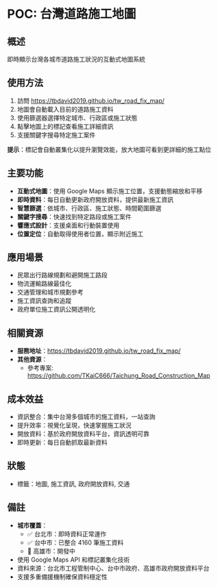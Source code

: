 # POC: 台灣道路施工地圖

## 概述
即時顯示台灣各城市道路施工狀況的互動式地圖系統

## 使用方法
1. 訪問 https://tbdavid2019.github.io/tw_road_fix_map/
2. 地圖會自動載入目前的道路施工資料
3. 使用篩選器選擇特定城市、行政區或施工狀態
4. 點擊地圖上的標記查看施工詳細資訊
5. 支援關鍵字搜尋特定施工案件

**提示**：標記會自動叢集化以提升瀏覽效能，放大地圖可看到更詳細的施工點位

## 主要功能
- **互動式地圖**：使用 Google Maps 顯示施工位置，支援動態縮放和平移
- **即時資料**：每日自動更新政府開放資料，提供最新施工資訊
- **智慧篩選**：依城市、行政區、施工狀態、時間範圍篩選
- **關鍵字搜尋**：快速找到特定路段或施工案件
- **響應式設計**：支援桌面和行動裝置使用
- **位置定位**：自動取得使用者位置，顯示附近施工

## 應用場景
- 民眾出行路線規劃和避開施工路段
- 物流運輸路線最佳化
- 交通管理和城市規劃參考
- 施工資訊查詢和追蹤
- 政府單位施工資訊公開透明化

## 相關資源
- **服務地址**：https://tbdavid2019.github.io/tw_road_fix_map/
- **其他資源**：
  - 參考專案: https://github.com/TKaiC666/Taichung_Road_Construction_Map

## 成本效益
- 資訊整合：集中台灣多個城市的施工資料，一站查詢
- 提升效率：視覺化呈現，快速掌握施工狀況
- 開放資料：基於政府開放資料平台，資訊透明可靠
- 即時更新：每日自動抓取最新資料

## 狀態
- 標籤：地圖, 施工資訊, 政府開放資料, 交通

## 備註
- **城市覆蓋**：
  - ✅ 台北市：即時資料正常運作
  - ✅ 台中市：已整合 4160 筆施工資料
  - 🚧 高雄市：開發中
- 使用 Google Maps API 和標記叢集化技術
- 資料來源：台北市工程管制中心、台中市政府、高雄市政府開放資料平台
- 支援多重備援機制確保資料穩定性
